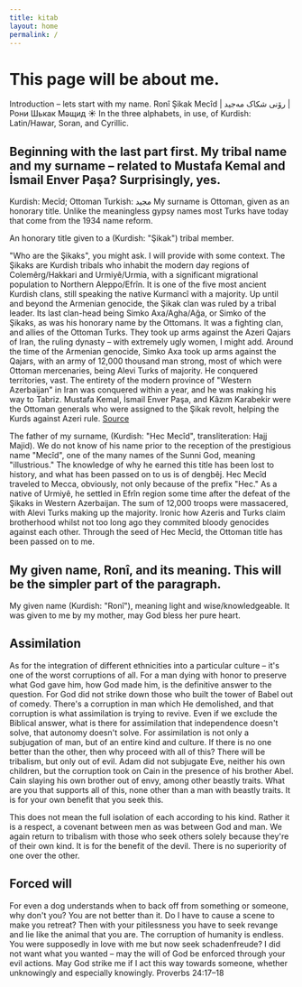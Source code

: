 ```yaml
---
title: kitab
layout: home
permalink: /
---
```

# This page will be about me. 
Introduction – lets start with my name. 
Ronî Şikak Mecîd | رۆنی شکاک مەجید | Рони Шькак Мәщид ☀️ In the three alphabets, in use, of Kurdish: Latin/Hawar, Soran, and Cyrillic.
## Beginning with the last part first. My tribal name and my surname – related to Mustafa Kemal and İsmail Enver Paşa? Surprisingly, yes.
Kurdish: Mecîd; Ottoman Turkish: مجید
My surname is Ottoman, given as an honorary title. Unlike the meaningless gypsy names most Turks have today that come from the 1934 name reform.

An honorary title given to a (Kurdish: "Şikak") tribal member. 

"Who are the Şikaks", you might ask. I will provide with some context.
The Şikaks are Kurdish tribals who inhabit the modern day regions of Colemêrg/Hakkari and Urmiyê/Urmia, with a significant migrational population to Northern Aleppo/Efrîn. It is one of the five most ancient Kurdish clans, still speaking the native Kurmancî with a majority. Up until and beyond the Armenian genocide, the Şikak clan was ruled by a tribal leader. Its last clan-head being Simko Axa/Agha/Ağa, or Simko of the Şikaks, as was his honorary name by the Ottomans. It was a fighting clan, and allies of the Ottoman Turks. They took up arms against the Azeri Qajars of Iran, the ruling dynasty – with extremely ugly women, I might add. Around the time of the Armenian genocide, Simko Axa took up arms against the Qajars, with an army of 12,000 thousand man strong, most of which were Ottoman mercenaries, being Alevi Turks of majority. He conquered territories, vast. The entirety of the modern province of "Western Azerbaijan" in Iran was conquered within a year, and he was making his way to Tabriz. Mustafa Kemal, İsmail Enver Paşa, and Kâzım Karabekir were the Ottoman generals who were assigned to the Şikak revolt, helping the Kurds against Azeri rule. 
[Source](https://en.wikipedia.org/wiki/Simko_Shikak_revolt_(1918–1922))

The father of my surname, (Kurdish: "Hec Mecîd", transliteration: Hajj Majid). We do not know of his name prior to the reception of the prestigious name "Mecîd", one of the many names of the Sunni God, meaning "illustrious." The knowledge of why he earned this title has been lost to history, and what has been passed on to us is of dengbêj. Hec Mecîd traveled to Mecca, obviously, not only because of the prefix "Hec." As a native of Urmiyê, he settled in Efrîn region some time after the defeat of the Şikaks in Western Azerbaijan. The sum of 12,000 troops were massacered, with Alevi Turks making up the majority. Ironic how Azeris and Turks claim brotherhood whilst not too long ago they commited bloody genocides against each other. Through the seed of Hec Mecîd, the Ottoman title has been passed on to me. 

## My given name, Ronî, and its meaning. This will be the simpler part of the paragraph. 
My given name (Kurdish: "Ronî"), meaning light and wise/knowledgeable. It was given to me by my mother, may God bless her pure heart.

## Assimilation
As for the integration of different ethnicities into a particular culture – it's one of the worst corruptions of all. For a man dying with honor to preserve what God gave him, how God made him, is the definitive answer to the question. For God did not strike down those who built the tower of Babel out of comedy. There's a corruption in man which He demolished, and that corruption is what assimilation is trying to revive. Even if we exclude the Biblical answer, what is there for assimilation that independence doesn't solve, that autonomy doesn't solve. For assimilation is not only a subjugation of man, but of an entire kind and culture. If there is no one better than the other, then why proceed with all of this? There will be tribalism, but only out of evil. Adam did not subjugate Eve, neither his own children, but the corruption took on Cain in the presence of his brother Abel. Cain slaying his own brother out of envy, among other beastly traits. What are you that supports all of this, none other than a man with beastly traits. It is for your own benefit that you seek this. 

This does not mean the full isolation of each according to his kind. Rather it is a respect, a covenant between men as was between God and man. We again return to tribalism with those who seek others solely because they're of their own kind. It is for the benefit of the devil. There is no superiority of one over the other. 

## Forced will
For even a dog understands when to back off from something or someone, why don't you? You are not better than it. Do I have to cause a scene to make you retreat? Then with your pitilessness you have to seek revange and lie like the animal that you are. The corruption of humanity is endless. You were supposedly in love with me but now seek schadenfreude? I did not want what you wanted – may the will of God be enforced through your evil actions. May God strike me if I act this way towards someone, whether unknowingly and especially knowingly. Proverbs 24:17–18
